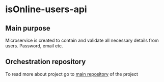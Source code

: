 # isOnline-users-api

## Main purpose

Microservice is created to contain and validate all necessary details from users. Password, email etc.

## Orchestration repository
To read more about project go to [main repository](https://github.com/apiotrowski312/isOnlineOrchestration) of the project
